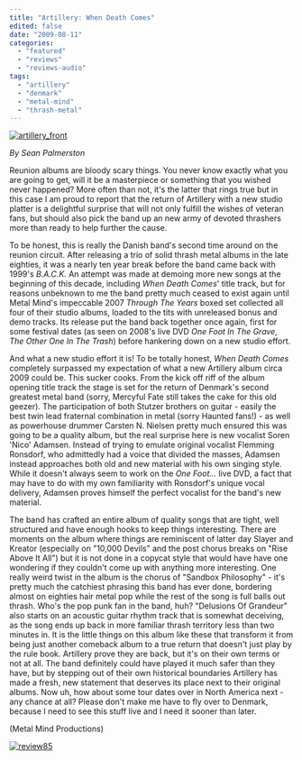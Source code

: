 ```yaml
---
title: "Artillery: When Death Comes"
edited: false
date: "2009-08-11"
categories:
  - "featured"
  - "reviews"
  - "reviews-audio"
tags:
  - "artillery"
  - "denmark"
  - "metal-mind"
  - "thrash-metal"
---
```


[![artillery_front](http://www.hellbound.ca/wp-content/uploads/2009/08/artillery_front-300x270.jpg "artillery_front")](http://www.hellbound.ca/wp-content/uploads/2009/08/artillery_front.jpg)

_By Sean Palmerston_

Reunion albums are bloody scary things. You never know exactly what you are going to get, will it be a masterpiece or something that you wished never happened? More often than not, it's the latter that rings true but in this case I am proud to report that the return of Artillery with a new studio platter is a delightful surprise that will not only fulfill the wishes of veteran fans, but should also pick the band up an new army of devoted thrashers more than ready to help further the cause.

To be honest, this is really the Danish band's second time around on the reunion circuit. After releasing a trio of solid thrash metal albums in the late eighties, it was a nearly ten year break before the band came back with 1999's _B.A.C.K._ An attempt was made at demoing more new songs at the beginning of this decade, including _When Death Comes_' title track, but for reasons unbeknown to me the band pretty much ceased to exist again until Metal Mind's impeccable 2007 _Through The Years_ boxed set collected all four of their studio albums, loaded to the tits with unreleased bonus and demo tracks. Its release put the band back together once again, first for some festival dates (as seen on 2008's live DVD _One Foot In The Grave, The Other One In The Trash_) before hankering down on a new studio effort.

And what a new studio effort it is! To be totally honest, _When Death Comes_ completely surpassed my expectation of what a new Artillery album circa 2009 could be. This sucker cooks. From the kick off riff of the album opening title track the stage is set for the return of Denmark's second greatest metal band (sorry, Mercyful Fate still takes the cake for this old geezer). The participation of both Stutzer brothers on guitar - easily the best twin lead fraternal combination in metal (sorry Haunted fans!) - as well as powerhouse drummer Carsten N. Nielsen pretty much ensured this was going to be a quality album, but the real surprise here is new vocalist Soren 'Nico' Adamsen. Instead of trying to emulate original vocalist Flemming Ronsdorf, who admittedly had a voice that divided the masses, Adamsen instead approaches both old and new material with his own singing style. While it doesn't always seem to work on the _One Foot..._ live DVD, a fact that may have to do with my own familiarity with Ronsdorf's unique vocal delivery, Adamsen proves himself the perfect vocalist for the band's new material.

The band has crafted an entire album of quality songs that are tight, well structured and have enough hooks to keep things interesting. There are moments on the album where things are reminiscent of latter day Slayer and Kreator (especially on "10,000 Devils" and the post chorus breaks on "Rise Above It All") but it is not done in a copycat style that would have have one wondering if they couldn't come up with anything more interesting. One really weird twist in the album is the chorus of "Sandbox Philosophy" - it's pretty much the catchiest phrasing this band has ever done, bordering almost on eighties hair metal pop while the rest of the song is full balls out thrash. Who's the pop punk fan in the band, huh? "Delusions Of Grandeur" also starts on an acoustic guitar rhythm track that is somewhat deceiving, as the song ends up back in more familiar thrash territory less than two minutes in. It is the little things on this album like these that transform it from being just another comeback album to a true return that doesn't just play by the rule book. Artillery prove they are back, but it's on their own terms or not at all. The band definitely could have played it much safer than they have, but by stepping out of their own historical boundaries Artillery has made a fresh, new statement that deserves its place next to their original albums. Now uh, how about some tour dates over in North America next - any chance at all? Please don't make me have to fly over to Denmark, because I need to see this stuff live and I need it sooner than later.

(Metal Mind Productions)

[![review85](http://www.hellbound.ca/wp-content/uploads/2009/08/review85.png "review85")](http://www.hellbound.ca/wp-content/uploads/2009/08/review85.png)
